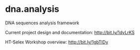 dna.analysis
============

DNA sequences analysis framework

Current project design and documentation: http://bit.ly/1dvLrKS

HT-Selex Workshop overview: http://bit.ly/1gbTIDy
